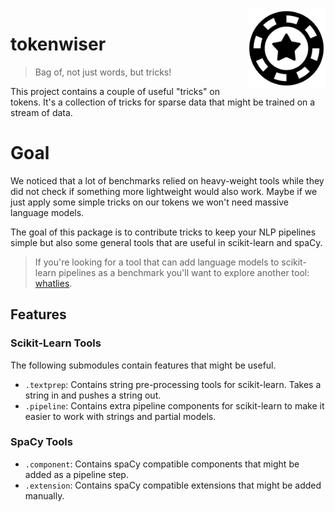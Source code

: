 <img src="token.png" width=125 height=125 align="right">

# tokenwiser

> Bag of, not just words, but tricks!

This project contains a couple of useful "tricks" on tokens. It's a collection 
of tricks for sparse data that might be trained on a stream of data.

# Goal 

We noticed that a lot of benchmarks relied on heavy-weight tools while they did not 
check if something more lightweight would also work. Maybe if we just apply some simple 
tricks on our tokens we won't need massive language models. 

The goal of this package is to contribute tricks to keep your NLP pipelines simple but
also some general tools that are useful in scikit-learn and spaCy. 

> If you're looking for a tool that can add language models to scikit-learn pipelines as 
a benchmark you'll want to explore another tool: [whatlies](https://rasahq.github.io/whatlies/tutorial/scikit-learn/).

## Features

### Scikit-Learn Tools 

The following submodules contain features that might be useful. 

- `.textprep`: Contains string pre-processing tools for scikit-learn. Takes a string in and pushes a string out.  
- `.pipeline`: Contains extra pipeline components for scikit-learn to make it easier to work with strings and partial models.

### SpaCy Tools 
 
- `.component`: Contains spaCy compatible components that might be added as a pipeline step.
- `.extension`: Contains spaCy compatible extensions that might be added manually. 
